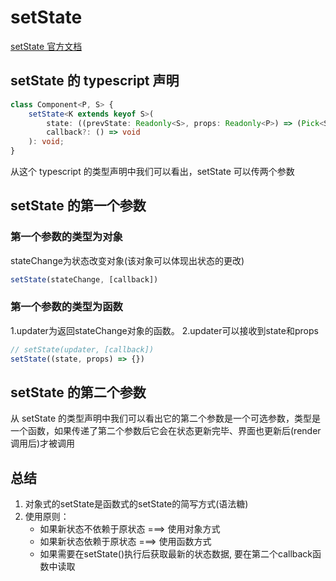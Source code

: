 # setState

[setState 官方文档](https://zh-hans.reactjs.org/docs/react-component.html#setstate)

## setState 的 typescript 声明

```typescript
class Component<P, S> {
    setState<K extends keyof S>(
        state: ((prevState: Readonly<S>, props: Readonly<P>) => (Pick<S, K> | S | null)) | (Pick<S, K> | S | null),
        callback?: () => void
    ): void;
}
```

从这个 typescript 的类型声明中我们可以看出，setState 可以传两个参数

## setState 的第一个参数

### 第一个参数的类型为对象

stateChange为状态改变对象(该对象可以体现出状态的更改)

```typescript
setState(stateChange, [callback])
```

### 第一个参数的类型为函数

1.updater为返回stateChange对象的函数。
2.updater可以接收到state和props

```typescript
// setState(updater, [callback])
setState((state, props) => {})
```
## setState 的第二个参数

从 setState 的类型声明中我们可以看出它的第二个参数是一个可选参数，类型是一个函数，如果传递了第二个参数后它会在状态更新完毕、界面也更新后(render调用后)才被调用

## 总结

1. 对象式的setState是函数式的setState的简写方式(语法糖)
2. 使用原则：
    * 如果新状态不依赖于原状态 ===> 使用对象方式
    * 如果新状态依赖于原状态 ===> 使用函数方式
    * 如果需要在setState()执行后获取最新的状态数据, 要在第二个callback函数中读取